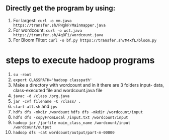 ## Directly get the program by using:
1. For largest: `curl -o mm.java https://transfer.sh/PHgkP/Mainmapper.java`
2. For wordcount: `curl -o wct.java https://transfer.sh/4q8Fi/wordcount.java`
3. For Bloom Filter: `curl -o bf.py https://transfer.sh/M4xfL/bloom.py`

# steps to execute hadoop programs
1. `su -root` <br>
2. `export CLASSPATH='hadoop classpath'`<br>
3. Make a directory with wordcount and in it there are 3 folders input- data, class-executed file and wordcount.java file<br>
4. `javac -d /class /prg.java`<br>
5. `jar -cvf filename -C /class/ .`<br>
6. `start-all.sh` and `jps`<br>
7. `hdfs dfs -mkdir /wordount` `hdfs dfs -mkdir /wordcount/input` <br>
8. `hdfs dfs -copyFromLocal /input.txt /wordcount/input`<br>
9. `hadoop jar /jarfile main_class_name /wordcount/input /wordcount/output`<br>
10. `hadoop dfs -cat wordcount/output/part-m-00000`<br>
